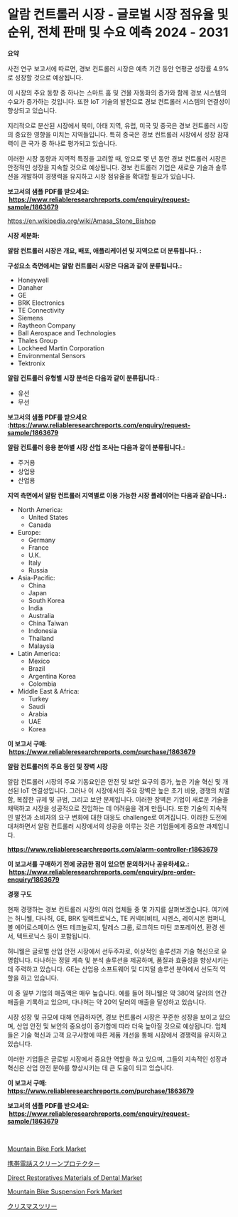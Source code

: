 <p><h1>알람 컨트롤러 시장 - 글로벌 시장 점유율 및 순위, 전체 판매 및 수요 예측 2024 - 2031</h1></p><p><strong>요약</strong></p>
<p><p>사전 연구 보고서에 따르면, 경보 컨트롤러 시장은 예측 기간 동안 연평균 성장률 4.9%로 성장할 것으로 예상됩니다. </p><p>이 시장의 주요 동향 중 하나는 스마트 홈 및 건물 자동화의 증가와 함께 경보 시스템의 수요가 증가하는 것입니다. 또한 IoT 기술의 발전으로 경보 컨트롤러 시스템의 연결성이 향상되고 있습니다.</p><p>지리적으로 분산된 시장에서 북미, 아태 지역, 유럽, 미국 및 중국은 경보 컨트롤러 시장의 중요한 영향을 미치는 지역들입니다. 특히 중국은 경보 컨트롤러 시장에서 성장 잠재력이 큰 국가 중 하나로 평가되고 있습니다. </p><p>이러한 시장 동향과 지역적 특징을 고려할 때, 앞으로 몇 년 동안 경보 컨트롤러 시장은 안정적인 성장을 지속할 것으로 예상됩니다. 경보 컨트롤러 기업은 새로운 기술과 솔루션을 개발하여 경쟁력을 유지하고 시장 점유율을 확대할 필요가 있습니다.</p></p>
<p><strong>보고서의 샘플 PDF를 받으세요: &nbsp;<a href="https://www.reliableresearchreports.com/enquiry/request-sample/1863679">https://www.reliableresearchreports.com/enquiry/request-sample/1863679</a></strong></p>
<p><a href="https://en.wikipedia.org/wiki/Amasa_Stone_Bishop">https://en.wikipedia.org/wiki/Amasa_Stone_Bishop</a></p>
<p><strong>시장 세분화:</strong></p>
<p><strong> 알람 컨트롤러 시장은 개요, 배포, 애플리케이션 및 지역으로 더 분류됩니다. :</strong></p>
<p><strong>구성요소 측면에서는 알람 컨트롤러 시장은 다음과 같이 분류됩니다.:</strong></p>
<p><ul><li>Honeywell</li><li>Danaher</li><li>GE</li><li>BRK Electronics</li><li>TE Connectivity</li><li>Siemens</li><li>Raytheon Company</li><li>Ball Aerospace and Technologies</li><li>Thales Group</li><li>Lockheed Martin Corporation</li><li>Environmental Sensors</li><li>Tektronix</li></ul></p>
<p><strong> 알람 컨트롤러 유형별 시장 분석은 다음과 같이 분류됩니다.:</strong></p>
<p><ul><li>유선</li><li>무선</li></ul></p>
<p><strong>보고서의 샘플 PDF를 받으세요 :<a href="https://www.reliableresearchreports.com/enquiry/request-sample/1863679">https://www.reliableresearchreports.com/enquiry/request-sample/1863679</a></strong></p>
<p><strong> 알람 컨트롤러 응용 분야별 시장 산업 조사는 다음과 같이 분류됩니다.:</strong></p>
<p><ul><li>주거용</li><li>상업용</li><li>산업용</li></ul></p>
<p><strong>지역 측면에서 알람 컨트롤러 지역별로 이용 가능한 시장 플레이어는 다음과 같습니다.:</strong></p>
<p><ul>
    <li>
        North America:
        <ul>
            <li>United States</li>
            <li>Canada</li>
        </ul>
    </li>
    <li>
        Europe:
        <ul>
            <li>Germany</li>
            <li>France</li>
            <li>U.K.</li>
            <li>Italy</li>
            <li>Russia</li>
        </ul>
    </li>
    <li>
        Asia-Pacific:
        <ul>
            <li>China</li>
            <li>Japan</li>
            <li>South Korea</li>
            <li>India</li>
            <li>Australia</li>
            <li>China Taiwan</li>
            <li>Indonesia</li>
            <li>Thailand</li>
            <li>Malaysia</li>
        </ul>
    </li>
    <li>
        Latin America:
        <ul>
            <li>Mexico</li>
            <li>Brazil</li>
            <li>Argentina Korea</li>
            <li>Colombia</li>
        </ul>
    </li>
    <li>
        Middle East & Africa:
        <ul>
            <li>Turkey</li>
            <li>Saudi</li>
            <li>Arabia</li>
            <li>UAE</li>
            <li>Korea</li>
        </ul>
    </li>
    </ul></p>
<p><strong>이 보고서 구매: &nbsp;<a href="https://www.reliableresearchreports.com/purchase/1863679">https://www.reliableresearchreports.com/purchase/1863679</a></strong></p>
<p><strong>알람 컨트롤러의 주요 동인 및 장벽 시장</strong></p>
<p><p>알람 컨트롤러 시장의 주요 기동요인은 안전 및 보안 요구의 증가, 높은 기술 혁신 및 개선된 IoT 연결성입니다. 그러나 이 시장에서의 주요 장벽은 높은 초기 비용, 경쟁의 치열함, 복잡한 규제 및 규범, 그리고 보안 문제입니다. 이러한 장벽은 기업이 새로운 기술을 채택하고 시장을 성공적으로 진입하는 데 어려움을 겪게 만듭니다. 또한 기술의 지속적인 발전과 소비자의 요구 변화에 대한 대응도 challenge로 여겨집니다. 이러한 도전에 대처하면서 알람 컨트롤러 시장에서의 성공을 이루는 것은 기업들에게 중요한 과제입니다.</p></p>
<p><strong><a href="https://www.reliableresearchreports.com/alarm-controller-r1863679">https://www.reliableresearchreports.com/alarm-controller-r1863679</a></strong></p>
<p><strong>이 보고서를 구매하기 전에 궁금한 점이 있으면 문의하거나 공유하세요.: &nbsp;<a href="https://www.reliableresearchreports.com/enquiry/pre-order-enquiry/1863679">https://www.reliableresearchreports.com/enquiry/pre-order-enquiry/1863679</a></strong></p>
<p><strong>경쟁 구도</strong></p>
<p><p>현재 경쟁하는 경보 컨트롤러 시장의 여러 업체들 중 몇 가지를 살펴보겠습니다. 여기에는 허니웰, 다나허, GE, BRK 일렉트로닉스, TE 커넥티비티, 시멘스, 레이시온 컴퍼니, 볼 에어로스페이스 앤드 테크놀로지, 탈레스 그룹, 로크히드 마틴 코포레이션, 환경 센서, 텍트로닉스 등이 포함됩니다.</p><p>허니웰은 글로벌 산업 안전 시장에서 선두주자로, 이상적인 솔루션과 기술 혁신으로 유명합니다. 다나허는 정밀 계측 및 분석 솔루션을 제공하며, 품질과 효율성을 향상시키는 데 주력하고 있습니다. GE는 산업용 소프트웨어 및 디지털 솔루션 분야에서 선도적 역할을 하고 있습니다.</p><p>이 중 일부 기업의 매출액은 매우 높습니다. 예를 들어 허니웰은 약 380억 달러의 연간 매출을 기록하고 있으며, 다나허는 약 20억 달러의 매출을 달성하고 있습니다.</p><p>시장 성장 및 규모에 대해 언급하자면, 경보 컨트롤러 시장은 꾸준한 성장을 보이고 있으며, 산업 안전 및 보안의 중요성이 증가함에 따라 더욱 높아질 것으로 예상됩니다. 업체들은 기술 혁신과 고객 요구사항에 따른 제품 개선을 통해 시장에서 경쟁력을 유지하고 있습니다.</p><p>이러한 기업들은 글로벌 시장에서 중요한 역할을 하고 있으며, 그들의 지속적인 성장과 혁신은 산업 안전 분야를 향상시키는 데 큰 도움이 되고 있습니다.</p></p>
<p><strong>이 보고서 구매: &nbsp; <a href="https://www.reliableresearchreports.com/purchase/1863679">https://www.reliableresearchreports.com/purchase/1863679</a></strong></p>
<p><strong>보고서의 샘플 PDF를 받으세요: &nbsp;<a href="https://www.reliableresearchreports.com/enquiry/request-sample/1863679">https://www.reliableresearchreports.com/enquiry/request-sample/1863679</a></strong><strong></strong></p>
<p>&nbsp;</p>
<p><p><a href="https://github.com/theanastasiyah/Market-Research-Report-List-1/blob/main/mountain-bike-fork-market.md">Mountain Bike Fork Market</a></p><p><a href="https://github.com/TerrellConn/Market-Research-Report-List-2/blob/main/618639231876.md">携帯電話スクリーンプロテクター</a></p><p><a href="https://issuu.com/reportprime-2/docs/direct-restoratives-materials-of-dental-market-siz">Direct Restoratives Materials of Dental Market</a></p><p><a href="https://github.com/khlifeservices/Market-Research-Report-List-1/blob/main/mountain-bike-suspension-fork-market.md">Mountain Bike Suspension Fork Market</a></p><p><a href="https://github.com/RandallRunte2023/Market-Research-Report-List-2/blob/main/781385731877.md">クリスマスツリー</a></p></p>